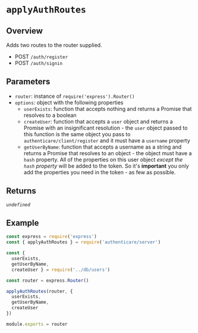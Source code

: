 # `applyAuthRoutes`

## Overview

Adds two routes to the router supplied.

- POST `/auth/register`
- POST `/auth/signin`


## Parameters

- `router`: instance of `require('express').Router()`
- `options`: object with the following properties
    - `userExists`: function that accepts nothing and returns a Promise that resolves to a boolean
    - `createUser`: function that accepts a `user` object and returns a Promise with an insignificant resolution - the `user` object passed to this function is the same object you pass to `authenticare/client/register` and it must have a `username` property
    - `getUserByName`: function that accepts a username as a string and returns a Promise that resolves to an object - the object must have a `hash` property. All of the properties on this user object _except the `hash` property_ will be added to the token. So it's **important** you only add the properties you need in the token - as few as possible.


## Returns

_`undefined`_


## Example

```js
const express = require('express')
const { applyAuthRoutes } = require('authenticare/server')

const {
  userExists,
  getUserByName,
  createUser } = require('../db/users')

const router = express.Router()

applyAuthRoutes(router, {
  userExists,
  getUserByName,
  createUser
})

module.exports = router
```
